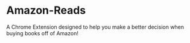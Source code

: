 # Amazon-Reads
A Chrome Extension designed to help you make a better decision when buying books off of Amazon!
